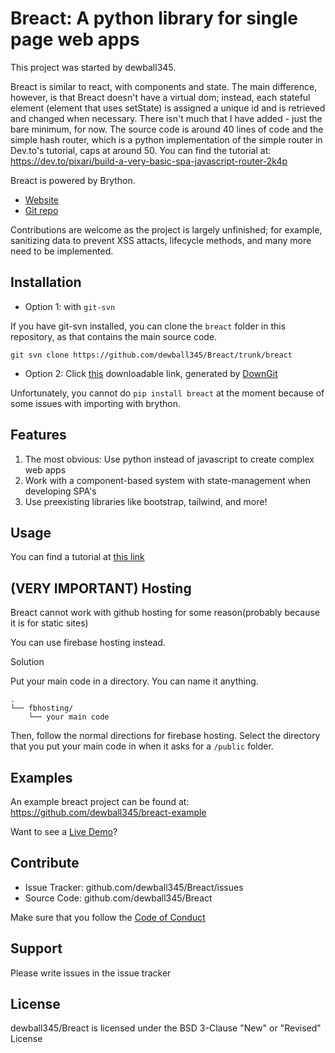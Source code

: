 # Breact: A python library for single page web apps

This project was started by dewball345. 

Breact is similar to react, with components and state. The main difference, however, 
is that Breact doesn't have a virtual dom; 
instead, each stateful element (element that uses setState) is assigned a unique id and is retrieved
and changed when necessary. There isn't much that I have added - just the bare minimum, for now. The source
code is around 40 lines of code and the simple hash router, which is a python implementation of the simple
router in Dev.to's tutorial, caps at around 50. 
You can find the tutorial at: https://dev.to/pixari/build-a-very-basic-spa-javascript-router-2k4p

Breact is powered by Brython.
- [Website](https://brython.info/)
- [Git repo](https://github.com/brython-dev/brython)

Contributions are welcome as the project is largely unfinished; for example, sanitizing data to prevent XSS
attacts, lifecycle methods, and many more need to be implemented.

Installation
-------

- Option 1: with ```git-svn```

If you have git-svn installed, you can clone the ```breact``` folder in this repository, as that contains the main source code. 
```
git svn clone https://github.com/dewball345/Breact/trunk/breact
```

- Option 2: Click [this](https://downgit.github.io/#/home?url=https://github.com/dewball345/Breact/tree/master/breact) downloadable link, generated by [DownGit](https://downgit.github.io)

Unfortunately, you cannot do ```pip install breact``` at the moment because of some issues with importing with brython.

Features
--------
1. The most obvious: Use python instead of javascript to create complex web apps
2. Work with a component-based system with state-management when developing SPA's
3. Use preexisting libraries like bootstrap, tailwind, and more!

Usage
------------

You can find a tutorial at [this link](TUTORIAL.md)

(VERY IMPORTANT) Hosting
------
Breact cannot work with github hosting for some reason(probably because it is for static sites)

You can use firebase hosting instead.

Solution

Put your main code in a directory. You can name it anything.
```
.
└── fbhosting/
    └── your main code
```
Then, follow the normal directions for firebase hosting. Select the directory that you put your main code in when it asks for a ```/public``` folder.

Examples
------ 
An example breact project can be found at:
https://github.com/dewball345/breact-example

Want to see a [Live Demo](https://breact-playground.web.app/#/)?

Contribute
----------

- Issue Tracker: github.com/dewball345/Breact/issues
- Source Code: github.com/dewball345/Breact

Make sure that you follow the [Code of Conduct](CODE_OF_CONDUCT.md)

Support
-------

Please write issues in the issue tracker

License
-------

dewball345/Breact is licensed under the BSD 3-Clause "New" or "Revised" License
